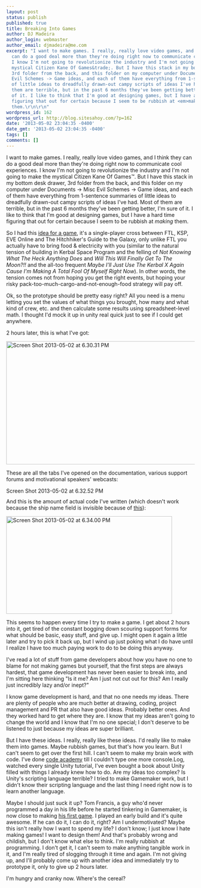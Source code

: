 ```yaml
---
layout: post
status: publish
published: true
title: Breaking Into Games
author: DJ Madeira
author_login: webmaster
author_email: djmadeira@me.com
excerpt: "I want to make games. I really, really love video games, and I think they
  can do a good deal more than they're doing right now to communicate cool experiences.
  I know I'm not going to revolutionize the industry and I'm not going to make the
  mystical Citizen Kane Of Games&trade;. But I have this stack in my bottom desk drawer,
  3rd folder from the back, and this folder on my computer under Documents -> Misc
  Evil Schemes -> Game ideas, and each of them have everything from 1-sentence summaries
  of little ideas to dreadfully drawn-out campy scripts of ideas I've had. Most of
  them are terrible, but in the past 6 months they've been getting better, I'm sure
  of it. I like to think that I'm good at designing games, but I have a hard time
  figuring that out for certain because I seem to be rubbish at <em>making</em>
  them.\r\n\r\n"
wordpress_id: 162
wordpress_url: http://blog.sitesahoy.com/?p=162
date: '2013-05-02 23:04:35 -0400'
date_gmt: '2013-05-02 23:04:35 -0400'
tags: []
comments: []
---
```

I want to make games. I really, really love video games, and I think they can do a good deal more than they're doing right now to communicate cool experiences. I know I'm not going to revolutionize the industry and I'm not going to make the mystical Citizen Kane Of Games&trade;. But I have this stack in my bottom desk drawer, 3rd folder from the back, and this folder on my computer under Documents -> Misc Evil Schemes -> Game ideas, and each of them have everything from 1-sentence summaries of little ideas to dreadfully drawn-out campy scripts of ideas I've had. Most of them are terrible, but in the past 6 months they've been getting better, I'm sure of it. I like to think that I'm good at designing games, but I have a hard time figuring that out for certain because I seem to be rubbish at <em>making</em> them.

So I had this <a href="https://twitter.com/CompendiaryMe/status/329303105843896320">idea for a game</a>, it's a single-player cross between FTL, KSP, EVE Online and The Hitchhiker's Guide to the Galaxy, only unlike FTL you actually have to bring food &amp; electricity with you (similar to the natural tension of building in Kerbal Space Program and the felling of <em>Not Knowing What The Heck Anything Does</em> and <em>Will This Will Finally Get To The Moon?!!</em>&nbsp;and the all-too frequent<em>&nbsp;Maybe I'll Just Use The Kerbal X Again Cause I'm Making A Total Fool Of Myself Right Now</em>). In other words, the tension comes not from hoping you get the right events, but hoping your risky pack-too-much-cargo-and-not-enough-food strategy will pay off.

Ok, so the prototype should be pretty easy right? All you need is a menu letting you set the values of what things you brought, how many and what kind of crew, etc. and then calculate some results using spreadsheet-level math. I thought I'd mock it up in unity real quick just to see if I could get anywhere.

2 hours later, this is what I've got:

<img class="alignnone size-large wp-image-163" src="http://blog.sitesahoy.com/wp-content/uploads/2013/05/Screen-Shot-2013-05-02-at-6.30.31-PM-1024x539.png" alt="Screen Shot 2013-05-02 at 6.30.31 PM" width="625" height="328" />

These are all the tabs I've opened on the documentation, various support forums and motivational speakers' webcasts:

<a href="http://blog.sitesahoy.com/wp-content/uploads/2013/05/Screen-Shot-2013-05-02-at-6.32.52-PM.png"><img class="alignnone size-large wp-image-164" src="http://blog.sitesahoy.com/wp-content/uploads/2013/05/Screen-Shot-2013-05-02-at-6.32.52-PM-1024x24.png" alt="Screen Shot 2013-05-02 at 6.32.52 PM" width="625" height="14" /></a>

And this is the amount of actual code I've written (which doesn't work because the ship name field is invisible because of <a href="http://answers.unity3d.com/questions/59898/how-to-draw-gui-controls-on-top-of-each-other.html">this</a>):

<a href="http://blog.sitesahoy.com/wp-content/uploads/2013/05/Screen-Shot-2013-05-02-at-6.34.00-PM.png"><img class="alignnone size-full wp-image-165" src="http://blog.sitesahoy.com/wp-content/uploads/2013/05/Screen-Shot-2013-05-02-at-6.34.00-PM.png" alt="Screen Shot 2013-05-02 at 6.34.00 PM" width="443" height="260" /></a>

This seems to happen every time I try to make a game. I get about 2 hours into it, get tired of the constant bogging down scouring support forms for what should be basic, easy stuff, and give up. I might open it again a little later and try to pick it back up, but I wind up just poking what I do have until I realize I have too much paying work to do to be doing this anyway.

I've read a lot of stuff from game developers about how you have no one to blame for not making games but yourself, that the first steps are always hardest, that game development has never been easier to break into, and I'm sitting here thinking "Is it me? Am I just not cut out for this? Am I really just incredibly lazy and/or inept?"

I know game development is hard, and that no one needs my ideas. There are plenty of people who are much better at drawing, coding, project management and PR that also have good ideas. Probably better ones. And they worked hard to get where they are. I know that my ideas aren't going to change the world and I know that I'm no one special; I don't deserve to be listened to just because my ideas are super brilliant.

But I have these ideas. I really, really like these ideas. I'd really like to make them into games. Maybe rubbish games, but that's how you learn. But I can't seem to get over the first hill. I can't seem to make my brain work with code. I've done <a href="http://www.codecademy.com">code academy</a> till I couldn't type one more console.Log, watched every single Unity tutorial, I've even bought a book about Unity filled with things I already knew how to do. Are my ideas too complex? Is Unity's scripting language terrible? I tried to make Gamemaker work, but I didn't know their&nbsp;scripting language and the last thing I need right now is to learn another language.

Maybe I should just suck it up? Tom Francis, a guy who'd never programmed a day in his life before he started tinkering in Gamemaker, is now close to making <a href="http://www.gunpointgame.com">his first game</a>. I played an early build and it's quite awesome. If he can do it, I can do it, right? Am I undermotivated? Maybe this isn't really how I want to spend my life? I don't know; I just know I hate making games! I want to design them! And that's probably wrong and childish, but I don't know what else to think. I'm really rubbish at programming. I don't get it, I can't seem to make anything tangible work in it, and I'm really tired of slogging through it time and again. I'm not giving up, and I'll probably come up with another idea and immediately try to prototype it, only to give up 2 hours later.

I'm hungry and cranky now. Where's the cereal?
